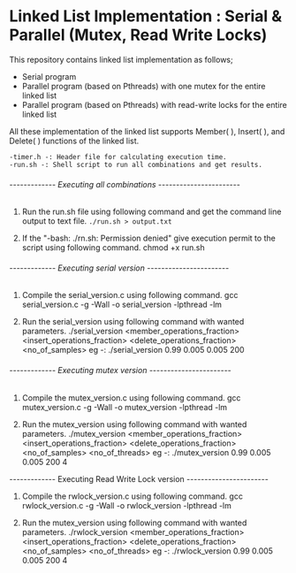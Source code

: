# Linked List Implementation : Serial & Parallel (Mutex, Read Write Locks)

This repository contains linked list implementation as follows; 
  - Serial program
  - Parallel program (based on Pthreads) with one mutex for the entire linked list
  - Parallel program (based on Pthreads) with read-write locks for the entire linked list
  
All these implementation of the linked list supports Member( ), Insert( ), and Delete( ) functions of the linked list.

	-timer.h -: Header file for calculating execution time.
	-run.sh -: Shell script to run all combinations and get results.

###### ------------- Executing all combinations -----------------------

1. Run the run.sh file using following command and get the command line output to text file.
	`./run.sh > output.txt`

2. If the "-bash: ./rn.sh: Permission denied" give execution permit to the script using following command.
	chmod +x run.sh

###### ------------- Executing serial version -----------------------

1. Compile the serial_version.c using following command.
	gcc serial_version.c -g -Wall -o serial_version -lpthread -lm

2. Run the serial_version using following command with wanted parameters.
	./serial_version <member_operations_fraction> <insert_operations_fraction> <delete_operations_fraction> <no_of_samples>
	eg -: ./serial_version 0.99 0.005 0.005 200

###### ------------- Executing mutex version -----------------------

1. Compile the mutex_version.c using following command.
	gcc mutex_version.c -g -Wall -o mutex_version -lpthread -lm

2. Run the mutex_version using following command with wanted parameters.
	./mutex_version <member_operations_fraction> <insert_operations_fraction> <delete_operations_fraction> <no_of_samples> <no_of_threads>
	eg -: ./mutex_version 0.99 0.005 0.005 200 4


------------- Executing Read Write Lock version -----------------------

1. Compile the rwlock_version.c using following command.
	gcc rwlock_version.c -g -Wall -o rwlock_version -lpthread -lm

2. Run the mutex_version using following command with wanted parameters.
	./rwlock_version <member_operations_fraction> <insert_operations_fraction> <delete_operations_fraction> <no_of_samples> <no_of_threads>
	eg -: ./rwlock_version 0.99 0.005 0.005 200 4

